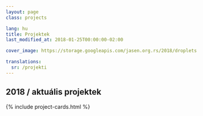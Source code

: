 ```yaml
---
layout: page
class: projects

lang: hu
title: Projektek
last_modified_at: 2018-01-25T00:00:00-02:00

cover_image: https://storage.googleapis.com/jasen.org.rs/2018/droplets.jpg

translations:
  sr: /projekti
---
```

## 2018 / aktuális projektek

{% include project-cards.html %}
